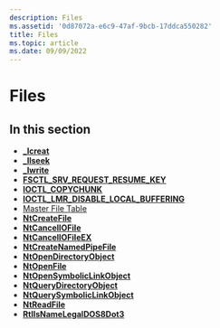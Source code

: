 ```yaml
---
description: Files
ms.assetid: '0d87072a-e6c9-47af-9bcb-17ddca550282'
title: Files
ms.topic: article
ms.date: 09/09/2022
---
```


# Files

## In this section

-   [**\_lcreat**](/windows/win32/api/winbase/nf-winbase-_lcreat)
-   [**\_llseek**](/windows/win32/api/winbase/nf-winbase-_llseek)
-   [**\_lwrite**](/windows/win32/api/winbase/nf-winbase-_lwrite)
-   [**FSCTL\_SRV\_REQUEST\_RESUME\_KEY**](fsctl-srv-request-resume-key.md)
-   [**IOCTL\_COPYCHUNK**](ioctl-copychunk.md)
-   [**IOCTL\_LMR\_DISABLE\_LOCAL\_BUFFERING**](ioctl-lmr-disable-local-buffering.md)
-   [Master File Table](master-file-table.md)
-   [**NtCreateFile**](/windows/desktop/api/Winternl/nf-winternl-ntcreatefile)
-   [**NtCancelIOFile**](nt-cancel-io-file.md)
-   [**NtCancelIOFileEX**](nt-cancel-io-file-ex.md)
-   [**NtCreateNamedPipeFile**](nt-create-named-pipe-file.md)
-   [**NtOpenDirectoryObject**](ntopendirectoryobject.md)
-   [**NtOpenFile**](/windows/desktop/api/Winternl/nf-winternl-ntopenfile)
-   [**NtOpenSymbolicLinkObject**](ntopensymboliclinkobject.md)
-   [**NtQueryDirectoryObject**](ntquerydirectoryobject.md)
-   [**NtQuerySymbolicLinkObject**](ntquerysymboliclinkobject.md)
-   [**NtReadFile**](ntreadfile.md)
-   [**RtlIsNameLegalDOS8Dot3**](/windows/desktop/api/Winternl/nf-winternl-rtlisnamelegaldos8dot3)

 

 



